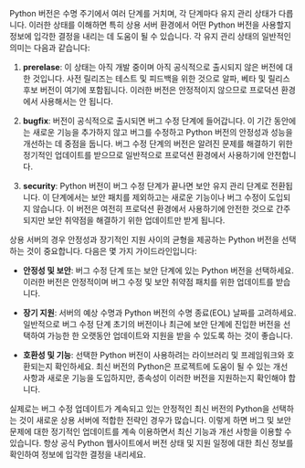 Python 버전은 수명 주기에서 여러 단계를 거치며, 각 단계마다 유지 관리 상태가 다릅니다. 이러한 상태를 이해하면 특히 상용 서버 환경에서 어떤 Python 버전을 사용할지 정보에 입각한 결정을 내리는 데 도움이 될 수 있습니다. 각 유지 관리 상태의 일반적인 의미는 다음과 같습니다:

1. **prerelase**: 이 상태는 아직 개발 중이며 아직 공식적으로 출시되지 않은 버전에 대한 것입니다. 사전 릴리즈는 테스트 및 피드백을 위한 것으로 알파, 베타 및 릴리스 후보 버전이 여기에 포함됩니다. 이러한 버전은 안정적이지 않으므로 프로덕션 환경에서 사용해서는 안 됩니다.

2. **bugfix**: 버전이 공식적으로 출시되면 버그 수정 단계에 들어갑니다. 이 기간 동안에는 새로운 기능을 추가하지 않고 버그를 수정하고 Python 버전의 안정성과 성능을 개선하는 데 중점을 둡니다. 버그 수정 단계의 버전은 알려진 문제를 해결하기 위한 정기적인 업데이트를 받으므로 일반적으로 프로덕션 환경에서 사용하기에 안전합니다.

3. **security**: Python 버전이 버그 수정 단계가 끝나면 보안 유지 관리 단계로 전환됩니다. 이 단계에서는 보안 패치를 제외하고는 새로운 기능이나 버그 수정이 도입되지 않습니다. 이 버전은 여전히 프로덕션 환경에서 사용하기에 안전한 것으로 간주되지만 보안 취약점을 해결하기 위한 업데이트만 받게 됩니다.

상용 서버의 경우 안정성과 장기적인 지원 사이의 균형을 제공하는 Python 버전을 선택하는 것이 중요합니다. 다음은 몇 가지 가이드라인입니다:

- **안정성 및 보안**: 버그 수정 단계 또는 보안 단계에 있는 Python 버전을 선택하세요. 이러한 버전은 안정적이며 버그 수정 및 보안 취약점 패치를 위한 업데이트를 받습니다.

- **장기 지원**: 서버의 예상 수명과 Python 버전의 수명 종료(EOL) 날짜를 고려하세요. 일반적으로 버그 수정 단계 초기의 버전이나 최근에 보안 단계에 진입한 버전을 선택하여 가능한 한 오랫동안 업데이트와 지원을 받을 수 있도록 하는 것이 좋습니다.

- **호환성 및 기능**: 선택한 Python 버전이 사용하려는 라이브러리 및 프레임워크와 호환되는지 확인하세요. 최신 버전의 Python은 프로젝트에 도움이 될 수 있는 개선 사항과 새로운 기능을 도입하지만, 종속성이 이러한 버전을 지원하는지 확인해야 합니다.

실제로는 버그 수정 업데이트가 계속되고 있는 안정적인 최신 버전의 Python을 선택하는 것이 새로운 상용 서버에 적합한 전략인 경우가 많습니다. 이렇게 하면 버그 및 보안 문제에 대한 정기적인 업데이트를 계속 이용하면서 최신 기능과 개선 사항을 이용할 수 있습니다. 항상 공식 Python 웹사이트에서 버전 상태 및 지원 일정에 대한 최신 정보를 확인하여 정보에 입각한 결정을 내리세요.
